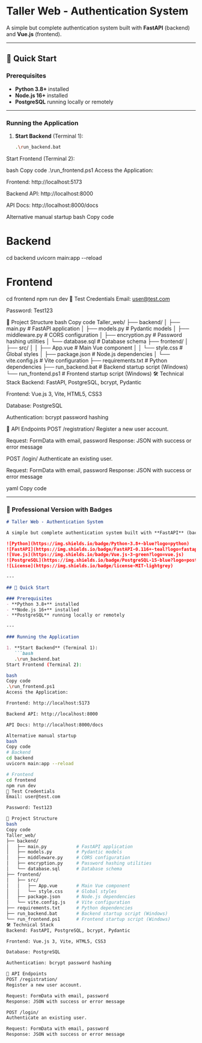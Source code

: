 # Taller Web - Authentication System

A simple but complete authentication system built with **FastAPI** (backend) and **Vue.js** (frontend).

---

## 🚀 Quick Start

### Prerequisites
- **Python 3.8+** installed  
- **Node.js 16+** installed  
- **PostgreSQL** running locally or remotely  

---

### Running the Application

1. **Start Backend** (Terminal 1):
   ```bash
   .\run_backend.bat
Start Frontend (Terminal 2):

bash
Copy code
.\run_frontend.ps1
Access the Application:

Frontend: http://localhost:5173

Backend API: http://localhost:8000

API Docs: http://localhost:8000/docs

Alternative manual startup
bash
Copy code
# Backend
cd backend
uvicorn main:app --reload

# Frontend
cd frontend
npm run dev
🔑 Test Credentials
Email: user@test.com

Password: Test123

📁 Project Structure
bash
Copy code
Taller_web/
├── backend/
│   ├── main.py           # FastAPI application
│   ├── models.py         # Pydantic models
│   ├── middleware.py     # CORS configuration
│   ├── encryption.py     # Password hashing utilities
│   └── database.sql      # Database schema
├── frontend/
│   ├── src/
│   │   ├── App.vue       # Main Vue component
│   │   └── style.css     # Global styles
│   ├── package.json      # Node.js dependencies
│   └── vite.config.js    # Vite configuration
├── requirements.txt      # Python dependencies
├── run_backend.bat       # Backend startup script (Windows)
└── run_frontend.ps1      # Frontend startup script (Windows)
🛠️ Technical Stack
Backend: FastAPI, PostgreSQL, bcrypt, Pydantic

Frontend: Vue.js 3, Vite, HTML5, CSS3

Database: PostgreSQL

Authentication: bcrypt password hashing

📡 API Endpoints
POST /registration/
Register a new user account.

Request: FormData with email, password
Response: JSON with success or error message

POST /login/
Authenticate an existing user.

Request: FormData with email, password
Response: JSON with success or error message

yaml
Copy code

---

### 🔹 Professional Version with Badges
```markdown
# Taller Web - Authentication System

A simple but complete authentication system built with **FastAPI** (backend) and **Vue.js** (frontend).

![Python](https://img.shields.io/badge/Python-3.8+-blue?logo=python) 
![FastAPI](https://img.shields.io/badge/FastAPI-0.116+-teal?logo=fastapi) 
![Vue.js](https://img.shields.io/badge/Vue.js-3-green?logo=vue.js) 
![PostgreSQL](https://img.shields.io/badge/PostgreSQL-15-blue?logo=postgresql) 
![License](https://img.shields.io/badge/license-MIT-lightgrey)

---

## 🚀 Quick Start

### Prerequisites
- **Python 3.8+** installed  
- **Node.js 16+** installed  
- **PostgreSQL** running locally or remotely  

---

### Running the Application

1. **Start Backend** (Terminal 1):
   ```bash
   .\run_backend.bat
Start Frontend (Terminal 2):

bash
Copy code
.\run_frontend.ps1
Access the Application:

Frontend: http://localhost:5173

Backend API: http://localhost:8000

API Docs: http://localhost:8000/docs

Alternative manual startup
bash
Copy code
# Backend
cd backend
uvicorn main:app --reload

# Frontend
cd frontend
npm run dev
🔑 Test Credentials
Email: user@test.com

Password: Test123

📁 Project Structure
bash
Copy code
Taller_web/
├── backend/
│   ├── main.py           # FastAPI application
│   ├── models.py         # Pydantic models
│   ├── middleware.py     # CORS configuration
│   ├── encryption.py     # Password hashing utilities
│   └── database.sql      # Database schema
├── frontend/
│   ├── src/
│   │   ├── App.vue       # Main Vue component
│   │   └── style.css     # Global styles
│   ├── package.json      # Node.js dependencies
│   └── vite.config.js    # Vite configuration
├── requirements.txt      # Python dependencies
├── run_backend.bat       # Backend startup script (Windows)
└── run_frontend.ps1      # Frontend startup script (Windows)
🛠️ Technical Stack
Backend: FastAPI, PostgreSQL, bcrypt, Pydantic

Frontend: Vue.js 3, Vite, HTML5, CSS3

Database: PostgreSQL

Authentication: bcrypt password hashing

📡 API Endpoints
POST /registration/
Register a new user account.

Request: FormData with email, password
Response: JSON with success or error message

POST /login/
Authenticate an existing user.

Request: FormData with email, password
Response: JSON with success or error message